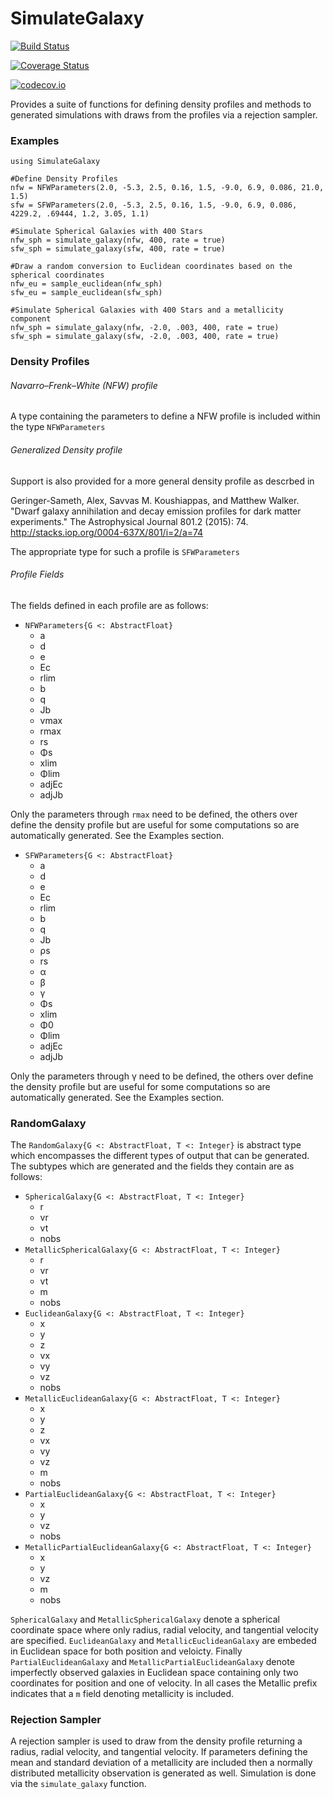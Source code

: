 # SimulateGalaxy

[![Build Status](https://travis-ci.org/brendanstats/SimulateGalaxy.jl.svg?branch=master)](https://travis-ci.org/brendanstats/SimulateGalaxy.jl)

[![Coverage Status](https://coveralls.io/repos/brendanstats/SimulateGalaxy.jl/badge.svg?branch=master&service=github)](https://coveralls.io/github/brendanstats/SimulateGalaxy.jl?branch=master)

[![codecov.io](http://codecov.io/github/brendanstats/SimulateGalaxy.jl/coverage.svg?branch=master)](http://codecov.io/github/brendanstats/SimulateGalaxy.jl?branch=master)

Provides a suite of functions for defining density profiles and methods to generated simulations with draws from the profiles via a rejection sampler.

### Examples
```{julia}
using SimulateGalaxy

#Define Density Profiles
nfw = NFWParameters(2.0, -5.3, 2.5, 0.16, 1.5, -9.0, 6.9, 0.086, 21.0, 1.5)
sfw = SFWParameters(2.0, -5.3, 2.5, 0.16, 1.5, -9.0, 6.9, 0.086, 4229.2, .69444, 1.2, 3.05, 1.1)

#Simulate Spherical Galaxies with 400 Stars
nfw_sph = simulate_galaxy(nfw, 400, rate = true)
sfw_sph = simulate_galaxy(sfw, 400, rate = true)

#Draw a random conversion to Euclidean coordinates based on the spherical coordinates
nfw_eu = sample_euclidean(nfw_sph)
sfw_eu = sample_euclidean(sfw_sph)

#Simulate Spherical Galaxies with 400 Stars and a metallicity component
nfw_sph = simulate_galaxy(nfw, -2.0, .003, 400, rate = true)
sfw_sph = simulate_galaxy(sfw, -2.0, .003, 400, rate = true)
```

### Density Profiles

###### Navarro–Frenk–White (NFW) profile
A type containing the parameters to define a NFW profile is included within the type `NFWParameters`

###### Generalized Density profile
Support is also provided for a more general density profile as descrbed in

Geringer-Sameth, Alex, Savvas M. Koushiappas, and Matthew Walker. "Dwarf galaxy annihilation and decay emission profiles for dark matter experiments." The Astrophysical Journal 801.2 (2015): 74.
http://stacks.iop.org/0004-637X/801/i=2/a=74

The appropriate type for such a profile is `SFWParameters`

###### Profile Fields

The fields defined in each profile are as follows:

* `NFWParameters{G <: AbstractFloat}`
  + a
  + d
  + e
  + Ec
  + rlim
  + b
  + q
  + Jb
  + vmax
  + rmax
  + rs
  + Φs
  + xlim
  + Φlim
  + adjEc
  + adjJb

Only the parameters through `rmax` need to be defined, the others over define the density profile but are useful for some computations so are automatically generated.  See the Examples section.

* `SFWParameters{G <: AbstractFloat}`
  + a
  + d
  + e
  + Ec
  + rlim
  + b
  + q
  + Jb
  + ρs
  + rs
  + α
  + β
  + γ
  + Φs
  + xlim
  + Φ0
  + Φlim
  + adjEc
  + adjJb

Only the parameters through γ need to be defined, the others over define the density profile but are useful for some computations so are automatically generated.  See the Examples section.

### RandomGalaxy
The `RandomGalaxy{G <: AbstractFloat, T <: Integer}` is abstract type which encompasses the different types of output that can be generated.  The subtypes which are generated and the fields they contain are as follows:
* `SphericalGalaxy{G <: AbstractFloat, T <: Integer}`
  + r
  + vr
  + vt
  + nobs
* `MetallicSphericalGalaxy{G <: AbstractFloat, T <: Integer}`
  + r
  + vr
  + vt
  + m
  + nobs
* `EuclideanGalaxy{G <: AbstractFloat, T <: Integer}`
  + x
  + y
  + z
  + vx
  + vy
  + vz
  + nobs
* `MetallicEuclideanGalaxy{G <: AbstractFloat, T <: Integer}`
  + x
  + y
  + z
  + vx
  + vy
  + vz
  + m
  + nobs
* `PartialEuclideanGalaxy{G <: AbstractFloat, T <: Integer}`
  + x
  + y
  + vz
  + nobs
* `MetallicPartialEuclideanGalaxy{G <: AbstractFloat, T <: Integer}`
  + x
  + y
  + vz
  + m
  + nobs

`SphericalGalaxy` and `MetallicSphericalGalaxy` denote a spherical coordinate space where only radius, radial velocity, and tangential velocity are specified.  `EuclideanGalaxy` and `MetallicEuclideanGalaxy` are embeded in Euclidean space for both position and veloicty.  Finally `PartialEuclideanGalaxy` and `MetallicPartialEuclideanGalaxy` denote imperfectly observed galaxies in Euclidean space containing only two coordinates for position and one of velocity.  In all cases the Metallic prefix indicates that a `m` field denoting metallicity is included.

### Rejection Sampler
A rejection sampler is used to draw from the density profile returning a radius, radial velocity, and tangential velocity.  If parameters defining the mean and standard deviation of a metallicity are included then a normally distributed metallicity observation is generated as well.  Simulation is done via the `simulate_galaxy` function.
